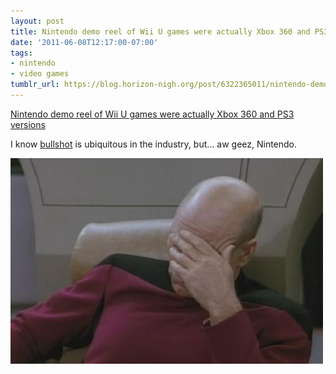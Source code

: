 ```yaml
---
layout: post
title: Nintendo demo reel of Wii U games were actually Xbox 360 and PS3 versions
date: '2011-06-08T12:17:00-07:00'
tags:
- nintendo
- video games
tumblr_url: https://blog.horizon-nigh.org/post/6322365011/nintendo-demo-reel-of-wii-u-games-were-actually
---
```

[Nintendo demo reel of Wii U games were actually Xbox 360 and PS3 versions](http://www.webcitation.org/query?url=http%3A%2F%2Fthisismynext.com%2F2011%2F06%2F07%2Fnintendo-wii-u-games-xbox-360-ps3-fak%2F&date=2011-06-08)  

I know [bullshot](http://www.webcitation.org/query?url=http%3A%2F%2Fwww.penny-arcade.com%2Fcomic%2F2005%2F09%2F12%2F&date=2011-06-08) is ubiquitous in the industry, but… aw geez, Nintendo.

![](/tumblr_files/tumblr_lmhbu573Pd1qz4kpfo1_500.jpg)

